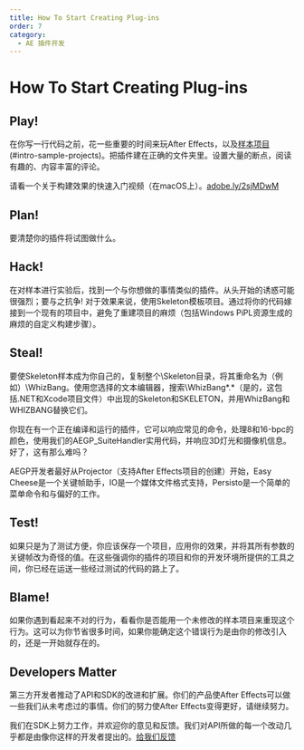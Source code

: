 ```yaml
---
title: How To Start Creating Plug-ins
order: 7
category:
  - AE 插件开发
---
```


# How To Start Creating Plug-ins

## Play!

在你写一行代码之前，花一些重要的时间来玩After Effects，以及[样本项目](sample-projects.html) (#intro-sample-projects)。把插件建在正确的文件夹里。设置大量的断点，阅读有趣的、内容丰富的评论。

请看一个关于构建效果的快速入门视频（在macOS上）。[adobe.ly/2sjMDwM](https://adobe.ly/2sjMDwM)

## Plan!

要清楚你的插件将试图做什么。

## Hack!

在对样本进行实验后，找到一个与你想做的事情类似的插件。从头开始的诱惑可能很强烈；要与之抗争! 对于效果来说，使用Skeleton模板项目。通过将你的代码嫁接到一个现有的项目中，避免了重建项目的麻烦（包括Windows PiPL资源生成的麻烦的自定义构建步骤）。

## Steal!

要使Skeleton样本成为你自己的，复制整个\Skeleton目录，将其重命名为（例如）\WhizBang。使用您选择的文本编辑器，搜索\WhizBang*.*（是的，这包括.NET和Xcode项目文件）中出现的Skeleton和SKELETON，并用WhizBang和WHIZBANG替换它们。

你现在有一个正在编译和运行的插件，它可以响应常见的命令，处理8和16-bpc的颜色，使用我们的AEGP_SuiteHandler实用代码，并响应3D灯光和摄像机信息。好了，这有那么难吗？

AEGP开发者最好从Projector（支持After Effects项目的创建）开始，Easy Cheese是一个关键帧助手，IO是一个媒体文件格式支持，Persisto是一个简单的菜单命令和与偏好的工作。

## Test!

如果只是为了测试方便，你应该保存一个项目，应用你的效果，并将其所有参数的关键帧改为奇怪的值。在这些强调你的插件的项目和你的开发环境所提供的工具之间，你已经在运送一些经过测试的代码的路上了。

## Blame!

如果你遇到看起来不对的行为，看看你是否能用一个未修改的样本项目来重现这个行为。这可以为你节省很多时间，如果你能确定这个错误行为是由你的修改引入的，还是一开始就存在的。

## Developers Matter

第三方开发者推动了API和SDK的改进和扩展。你们的产品使After Effects可以做一些我们从未考虑过的事情。你们的努力使After Effects变得更好，请继续努力。

我们在SDK上努力工作，并欢迎你的意见和反馈。我们对API所做的每一个改动几乎都是由像你这样的开发者提出的。[给我们反馈](https://community.adobe.com/t5/after-effects/bd-p/after-effects?page=1&sort=latest_replies&filter=all&topics=label-sdkcom)